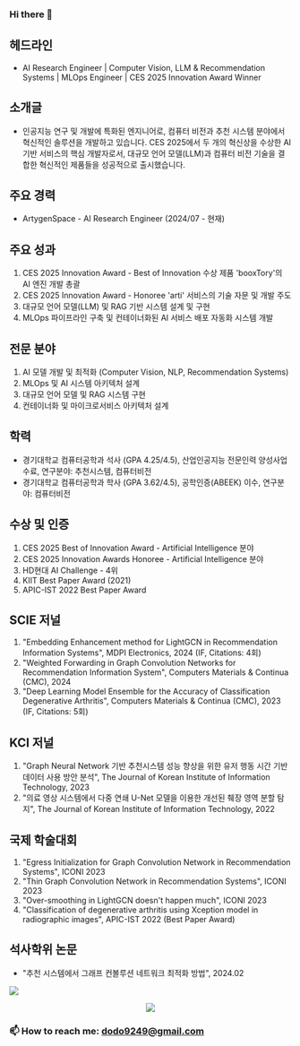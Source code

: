 ### Hi there 👋

## 헤드라인

- AI Research Engineer | Computer Vision, LLM & Recommendation Systems | MLOps Engineer | CES 2025 Innovation Award Winner

## 소개글

- 인공지능 연구 및 개발에 특화된 엔지니어로, 컴퓨터 비전과 추천 시스템 분야에서 혁신적인 솔루션을 개발하고 있습니다. CES 2025에서 두 개의 혁신상을 수상한 AI 기반 서비스의 핵심 개발자로서, 대규모 언어 모델(LLM)과 컴퓨터 비전 기술을 결합한 혁신적인 제품들을 성공적으로 출시했습니다.

## 주요 경력

- ArtygenSpace - AI Research Engineer (2024/07 - 현재)

## 주요 성과

1. CES 2025 Innovation Award - Best of Innovation 수상 제품 'booxTory'의 AI 엔진 개발 총괄
2. CES 2025 Innovation Award - Honoree 'arti' 서비스의 기술 자문 및 개발 주도
3. 대규모 언어 모델(LLM) 및 RAG 기반 시스템 설계 및 구현
4. MLOps 파이프라인 구축 및 컨테이너화된 AI 서비스 배포 자동화 시스템 개발

## 전문 분야

1. AI 모델 개발 및 최적화 (Computer Vision, NLP, Recommendation Systems)
2. MLOps 및 AI 시스템 아키텍처 설계
3. 대규모 언어 모델 및 RAG 시스템 구현
4. 컨테이너화 및 마이크로서비스 아키텍처 설계

## 학력

- 경기대학교 컴퓨터공학과 석사 (GPA 4.25/4.5), 산업인공지능 전문인력 양성사업 수료, 연구분야: 추천시스템, 컴퓨터비전
- 경기대학교 컴퓨터공학과 학사 (GPA 3.62/4.5), 공학인증(ABEEK) 이수, 연구분야: 컴퓨터비전

## 수상 및 인증

1. CES 2025 Best of Innovation Award - Artificial Intelligence 분야
2. CES 2025 Innovation Awards Honoree - Artificial Intelligence 분야
3. HD현대 AI Challenge - 4위
4. KIIT Best Paper Award (2021)
5. APIC-IST 2022 Best Paper Award

## SCIE 저널

1. "Embedding Enhancement method for LightGCN in Recommendation Information Systems", MDPI Electronics, 2024 (IF, Citations: 4회)
2. "Weighted Forwarding in Graph Convolution Networks for Recommendation Information System", Computers Materials & Continua (CMC), 2024
3. "Deep Learning Model Ensemble for the Accuracy of Classification Degenerative Arthritis", Computers Materials & Continua (CMC), 2023 (IF, Citations: 5회)

## KCI 저널

1. "Graph Neural Network 기반 추천시스템 성능 향상을 위한 유저 행동 시간 기반 데이터 사용 방안 분석", The Journal of Korean Institute of Information Technology, 2023
2. "의료 영상 시스템에서 다중 연쇄 U-Net 모델을 이용한 개선된 췌장 영역 분할 탐지", The Journal of Korean Institute of Information Technology, 2022

## 국제 학술대회

1. "Egress Initialization for Graph Convolution Network in Recommendation Systems", ICONI 2023
2. "Thin Graph Convolution Network in Recommendation Systems", ICONI 2023
3. "Over-smoothing in LightGCN doesn't happen much", ICONI 2023
4. "Classification of degenerative arthritis using Xception model in radiographic images", APIC-IST 2022 (Best Paper Award)

## 석사학위 논문

- "추천 시스템에서 그래프 컨볼루션 네트워크 최적화 방법", 2024.02

<img src="https://wakatime.com/share/@667c9955-3f05-4096-b1ad-2f7cf5813194/98337dd7-8ec0-46a5-8db5-1f36643be0fa.svg"></embed>

<p align="center">
  <img src="https://criminal-vivyanne-lucidus-346ca075.koyeb.app/lucidus/card_v1?  theme=blue&name=Sangmin%20Lee&job=AI%2FML%20Engineer&company=Artygenspace&address=Seoul%2C%20korea&about=Work%20is%20so%20hard..&email=d9249%40artygenspace.com&linkedin=https%3A%2F%2Flinkedin.com%2Fin%2Fmeanl">
</p>

### 📫 How to reach me: dodo9249@gmail.com
